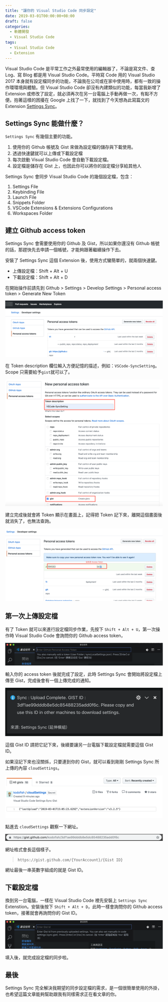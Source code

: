 ```yaml
---
title: "讓你的 Visual Studio Code 同步設定"
date: 2019-03-01T00:00:00+08:00
draft: false
categories:
  - 軟體開發
  - Visual Studio Code
tags:
  - Visual Studio Code
  - Extension
---
```


Visual Studio Code 是平常工作之外最常使用的編輯器了，不論是寫文件、查 Log、寫 Blog 都是用 Visual Studio Code。平時寫 Code 用的 Visual Studio 2017 本身就有設定檔同步的功能，不論我在公司或在家中使用時，都有一致的操作環環境與體驗。但 Visual Studio Code 卻沒有內建類似的功能，每當我新增了 Extension 或修改了設定，就必須再次在另一台電腦上手動再做一次，有點不方便。抱著這樣的困擾在 Google 上找了一下，就找到了今天想為此寫篇文的 Extension [Settings Sync](https://marketplace.visualstudio.com/items?itemName=Shan.code-settings-sync)。

## Settings Sync 能做什麼？

`Settings Sync` 有幾個主要的功能。

1. 使用你的 Github 帳號及 Gist 來做為設定檔的儲存與下載使用。
2. 透過快速鍵就可以上傳或下載設定檔
3. 每次啟動 Visual Studio Code 會自動下載設定檔。
4. 設定檔是儲存在 Gist 上，也因此你可以將你的設定檔分享給其他人

Settings Sync 會同步 Visual Studio Code 的幾個設定檔，包含：

1. Settings File
2. Keybinding File
3. Launch File
4. Snippets Folder
5. VSCode Extensions & Extensions Configurations
6. Workspaces Folder

## 建立 Github access token

Settings Sync 會需要使用你的 Github 及 Gist，所以如果你還沒有 Github 帳號的話，那趕快先去申請一個帳號，才能夠跟著繼續操作下去。

安裝了 Settings Sync 這個 Extension 後，使用方式蠻簡單的，就兩個快速鍵。

- 上傳設定檔：Shift + Alt + U
- 下載設定檔：Shift + Alt + D

在開始操作前請先到 Github > Settings > Develop Settings > Personal access token > Generate New Token

![github access token](Images/github_access_token.png)

在 Token description 欄位輸入方便記憶的描述，例如：`VSCode-SyncSetting`。Scope 只需要給予`gist`就可以了。

![generate github token](Images/generate_github_token.png)

建立完成後就會將 Token 顯示在畫面上，記得把 Token 記下來，離開這個畫面後就消失了，也無法查詢。

![github token completed](Images/github_token_complete.png)

## 第一次上傳設定檔

有了 Token 就可以來進行設定檔同步作業，先按下 `Shift + Alt + U`，第一次操作時 Visual Studio Code 會詢問你的 Github access token，

![set token](Images/SetToken.png)

輸入你的 access token 後就完成了設定，此時 Settings Sync 會開始將設定檔上傳至 Gist，完成後會有一個上傳完成的通知。

![Upload Complete](Images/UploadComplete.png)

這個 Gist ID 請把它記下來，後續要讓另一台電腦下載設定檔就需要這個 Gist ID。

如果沒記下來也沒關係，只要連到你的 Gist，就可以看到剛剛 Settings Sync 所上傳的內容 `cloudSettings`。

![gist home](Images/gist_Home.png)

點進去 `cloudSettings` 觀察一下網址。

![gist url](Images/gist_url.png)

網址格式會長這個樣子。

> `https://gist.github.com/{YourAccount}/{Gist ID}`

網址最後一串英數字組成的就是 Gist ID。

## 下載設定檔

換到另一台電腦，一樣在 Visual Studio Code 裡先安裝上 `Settings Sync` Extenstion。安裝後按下 `Shift + Alt + D`，此時一樣會詢問你的 Github access token，接著就會再詢問你的 Gist ID。

![ask gist id](Images/ask_gist_id.png)

填入後，就完成設定檔的同步啦。

## 最後

Settings Sync 完全解決我期望的同步設定檔的需求，是一個很簡單使用的外掛，也希望這篇文章能夠幫助跟我有同樣需求正在看文章的你。
